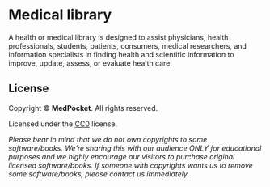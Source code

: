 # Medical library
A health or medical library is designed to assist physicians, health professionals, students,
patients, consumers, medical researchers, and information specialists in finding health and
scientific information to improve, update, assess, or evaluate health care.

## License
Copyright &copy; **MedPocket**. All rights reserved.

Licensed under the [CC0](LICENSE) license.

*Please bear in mind that we do not own copyrights to some software/books. We’re sharing this
with our audience ONLY for educational purposes and we highly encourage our visitors to purchase
original licensed software/books. If someone with copyrights wants us to remove some software/books,
please contact us immediately.*
